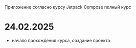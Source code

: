 Приложение согласно курсу Jetpack Compose полный курс

# 24.02.2025
- начало прохождения курса, создание проекта
